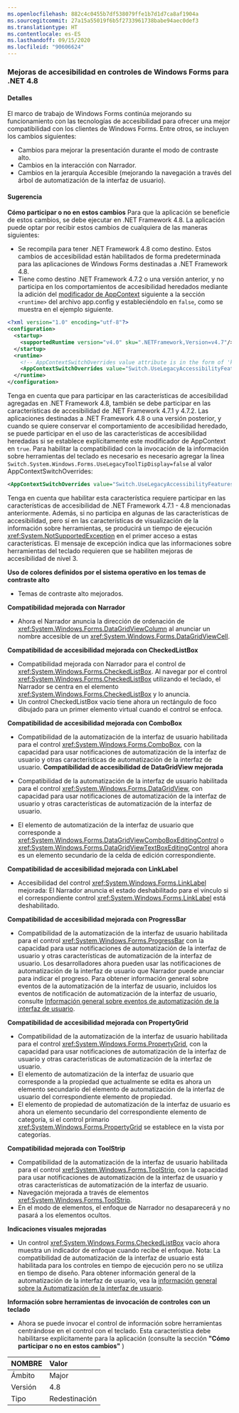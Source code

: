 ```yaml
---
ms.openlocfilehash: 882c4c0455b7df538079ffe1b7d1d7ca8af1904a
ms.sourcegitcommit: 27a15a55019f6b5f2733961738babe94aec0def3
ms.translationtype: HT
ms.contentlocale: es-ES
ms.lasthandoff: 09/15/2020
ms.locfileid: "90606624"
---
```

### <a name="accessibility-improvements-in-windows-forms-controls-for-net-48"></a>Mejoras de accesibilidad en controles de Windows Forms para .NET 4.8

#### <a name="details"></a>Detalles

El marco de trabajo de Windows Forms continúa mejorando su funcionamiento con las tecnologías de accesibilidad para ofrecer una mejor compatibilidad con los clientes de Windows Forms. Entre otros, se incluyen los cambios siguientes:

- Cambios para mejorar la presentación durante el modo de contraste alto.
- Cambios en la interacción con Narrador.
- Cambios en la jerarquía Accesible (mejorando la navegación a través del árbol de automatización de la interfaz de usuario).

#### <a name="suggestion"></a>Sugerencia

**Cómo participar o no en estos cambios** Para que la aplicación se beneficie de estos cambios, se debe ejecutar en .NET Framework 4.8. La aplicación puede optar por recibir estos cambios de cualquiera de las maneras siguientes:

- Se recompila para tener .NET Framework 4.8 como destino. Estos cambios de accesibilidad están habilitados de forma predeterminada para las aplicaciones de Windows Forms destinadas a .NET Framework 4.8.
- Tiene como destino .NET Framework 4.7.2 o una versión anterior, y no participa en los comportamientos de accesibilidad heredados mediante la adición del [modificador de AppContext](../../../../docs/framework/configure-apps/file-schema/runtime/appcontextswitchoverrides-element.md) siguiente a la sección `<runtime>` del archivo app.config y estableciéndolo en `false`, como se muestra en el ejemplo siguiente.

```xml
<?xml version="1.0" encoding="utf-8"?>
<configuration>
  <startup>
    <supportedRuntime version="v4.0" sku=".NETFramework,Version=v4.7"/>
  </startup>
  <runtime>
    <!-- AppContextSwitchOverrides value attribute is in the form of 'key1=true/false;key2=true/false  -->
    <AppContextSwitchOverrides value="Switch.UseLegacyAccessibilityFeatures=false;Switch.UseLegacyAccessibilityFeatures.2=false;Switch.UseLegacyAccessibilityFeatures.3=false" />
  </runtime>
</configuration>
```

Tenga en cuenta que para participar en las características de accesibilidad agregadas en .NET Framework 4.8, también se debe participar en las características de accesibilidad de .NET Framework 4.7.1 y 4.7.2. Las aplicaciones destinadas a .NET Framework 4.8 o una versión posterior, y cuando se quiere conservar el comportamiento de accesibilidad heredado, se puede participar en el uso de las características de accesibilidad heredadas si se establece explícitamente este modificador de AppContext en `true`. Para habilitar la compatibilidad con la invocación de la información sobre herramientas del teclado es necesario es necesario agregar la línea `Switch.System.Windows.Forms.UseLegacyToolTipDisplay=false` al valor AppContextSwitchOverrides:

```xml
<AppContextSwitchOverrides value="Switch.UseLegacyAccessibilityFeatures=false;Switch.UseLegacyAccessibilityFeatures.2=false;Switch.UseLegacyAccessibilityFeatures.3=false;Switch.System.Windows.Forms.UseLegacyToolTipDisplay=false" />
```

Tenga en cuenta que habilitar esta característica requiere participar en las características de accesibilidad de .NET Framework 4.7.1 - 4.8 mencionadas anteriormente. Además, si no participa en algunas de las características de accesibilidad, pero sí en las características de visualización de la información sobre herramientas, se producirá un tiempo de ejecución <xref:System.NotSupportedException> en el primer acceso a estas características. El mensaje de excepción indica que las informaciones sobre herramientas del teclado requieren que se habiliten mejoras de accesibilidad de nivel 3.

**Uso de colores definidos por el sistema operativo en los temas de contraste alto**

- Temas de contraste alto mejorados.

**Compatibilidad mejorada con Narrador**

- Ahora el Narrador anuncia la dirección de ordenación de <xref:System.Windows.Forms.DataGridViewColumn> al anunciar un nombre accesible de un <xref:System.Windows.Forms.DataGridViewCell>.

**Compatibilidad de accesibilidad mejorada con CheckedListBox**

- Compatibilidad mejorada con Narrador para el control de <xref:System.Windows.Forms.CheckedListBox>. Al navegar por el control <xref:System.Windows.Forms.CheckedListBox> utilizando el teclado, el Narrador se centra en el elemento <xref:System.Windows.Forms.CheckedListBox> y lo anuncia.
- Un control CheckedListBox vacío tiene ahora un rectángulo de foco dibujado para un primer elemento virtual cuando el control se enfoca.

**Compatibilidad de accesibilidad mejorada con ComboBox**

- Compatibilidad de la automatización de la interfaz de usuario habilitada para el control <xref:System.Windows.Forms.ComboBox>, con la capacidad para usar notificaciones de automatización de la interfaz de usuario y otras características de automatización de la interfaz de usuario.
**Compatibilidad de accesibilidad de DataGridView mejorada**

- Compatibilidad de la automatización de la interfaz de usuario habilitada para el control <xref:System.Windows.Forms.DataGridView>, con capacidad para usar notificaciones de automatización de la interfaz de usuario y otras características de automatización de la interfaz de usuario.
- El elemento de automatización de la interfaz de usuario que corresponde a <xref:System.Windows.Forms.DataGridViewComboBoxEditingControl> o <xref:System.Windows.Forms.DataGridViewTextBoxEditingControl> ahora es un elemento secundario de la celda de edición correspondiente.

**Compatibilidad de accesibilidad mejorada con LinkLabel**

- Accesibilidad del control <xref:System.Windows.Forms.LinkLabel> mejorada: El Narrador anuncia el estado deshabilitado para el vínculo si el correspondiente control <xref:System.Windows.Forms.LinkLabel> está deshabilitado.

**Compatibilidad de accesibilidad mejorada con ProgressBar**

- Compatibilidad de la automatización de la interfaz de usuario habilitada para el control <xref:System.Windows.Forms.ProgressBar> con la capacidad para usar notificaciones de automatización de la interfaz de usuario y otras características de automatización de la interfaz de usuario. Los desarrolladores ahora pueden usar las notificaciones de automatización de la interfaz de usuario que Narrador puede anunciar para indicar el progreso.
Para obtener información general sobre eventos de la automatización de la interfaz de usuario, incluidos los eventos de notificación de automatización de la interfaz de usuario, consulte [Información general sobre eventos de automatización de la interfaz de usuario](/windows/desktop/WinAuto/uiauto-eventsoverview).

**Compatibilidad de accesibilidad mejorada con PropertyGrid**

- Compatibilidad de la automatización de la interfaz de usuario habilitada para el control <xref:System.Windows.Forms.PropertyGrid>, con la capacidad para usar notificaciones de automatización de la interfaz de usuario y otras características de automatización de la interfaz de usuario.
- El elemento de automatización de la interfaz de usuario que corresponde a la propiedad que actualmente se edita es ahora un elemento secundario del elemento de automatización de la interfaz de usuario del correspondiente elemento de propiedad.
- El elemento de propiedad de automatización de la interfaz de usuario es ahora un elemento secundario del correspondiente elemento de categoría, si el control primario <xref:System.Windows.Forms.PropertyGrid> se establece en la vista por categorías.

**Compatibilidad mejorada con ToolStrip**

- Compatibilidad de la automatización de la interfaz de usuario habilitada para el control <xref:System.Windows.Forms.ToolStrip>, con la capacidad para usar notificaciones de automatización de la interfaz de usuario y otras características de automatización de la interfaz de usuario.
- Navegación mejorada a través de elementos <xref:System.Windows.Forms.ToolStrip>.
- En el modo de elementos, el enfoque de Narrador no desaparecerá y no pasará a los elementos ocultos.

**Indicaciones visuales mejoradas**

- Un control <xref:System.Windows.Forms.CheckedListBox> vacío ahora muestra un indicador de enfoque cuando recibe el enfoque.
Nota: La compatibilidad de automatización de la interfaz de usuario está habilitada para los controles en tiempo de ejecución pero no se utiliza en tiempo de diseño. Para obtener información general de la automatización de la interfaz de usuario, vea la [información general sobre la Automatización de la interfaz de usuario](../../../../docs/framework/ui-automation/ui-automation-overview.md).

**Información sobre herramientas de invocación de controles con un teclado**

- Ahora se puede invocar el control de información sobre herramientas centrándose en el control con el teclado. Esta característica debe habilitarse explícitamente para la aplicación (consulte la sección **&quot;Cómo participar o no en estos cambios&quot;** )

| NOMBRE    | Valor       |
|:--------|:------------|
| Ámbito   | Major       |
| Versión | 4.8         |
| Tipo    | Redestinación |
